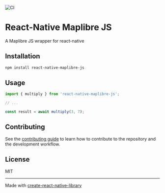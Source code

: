 

![CI](https://github.com/neukolabs/react-native-maplibre-j/actions/workflows/ci.yml/badge.svg)

# React-Native Maplibre JS

A Maplibre JS wrapper for react-native

## Installation

```sh
npm install react-native-maplibre-js
```

## Usage

```js
import { multiply } from 'react-native-maplibre-js';

// ...

const result = await multiply(3, 7);
```

## Contributing

See the [contributing guide](CONTRIBUTING.md) to learn how to contribute to the repository and the development workflow.

## License

MIT

---

Made with [create-react-native-library](https://github.com/callstack/react-native-builder-bob)
